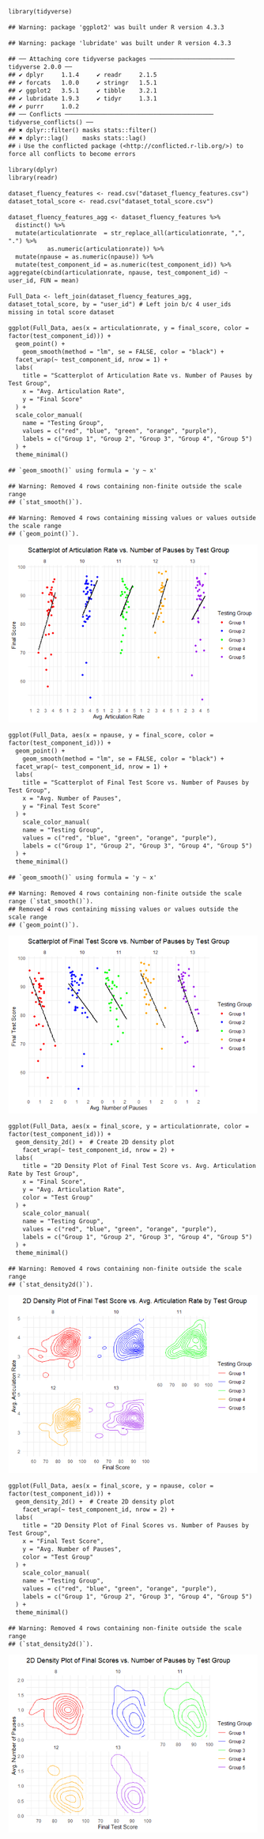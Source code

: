     library(tidyverse)

    ## Warning: package 'ggplot2' was built under R version 4.3.3

    ## Warning: package 'lubridate' was built under R version 4.3.3

    ## ── Attaching core tidyverse packages ──────────────────────── tidyverse 2.0.0 ──
    ## ✔ dplyr     1.1.4     ✔ readr     2.1.5
    ## ✔ forcats   1.0.0     ✔ stringr   1.5.1
    ## ✔ ggplot2   3.5.1     ✔ tibble    3.2.1
    ## ✔ lubridate 1.9.3     ✔ tidyr     1.3.1
    ## ✔ purrr     1.0.2     
    ## ── Conflicts ────────────────────────────────────────── tidyverse_conflicts() ──
    ## ✖ dplyr::filter() masks stats::filter()
    ## ✖ dplyr::lag()    masks stats::lag()
    ## ℹ Use the conflicted package (<http://conflicted.r-lib.org/>) to force all conflicts to become errors

    library(dplyr)
    library(readr)

    dataset_fluency_features <- read.csv("dataset_fluency_features.csv")
    dataset_total_score <- read.csv("dataset_total_score.csv")

    dataset_fluency_features_agg <- dataset_fluency_features %>%
      distinct() %>%
      mutate(articulationrate  = str_replace_all(articulationrate, ",", ".") %>%
               as.numeric(articulationrate)) %>%
      mutate(npause = as.numeric(npause)) %>%
      mutate(test_component_id = as.numeric(test_component_id)) %>%
    aggregate(cbind(articulationrate, npause, test_component_id) ~ user_id, FUN = mean)

    Full_Data <- left_join(dataset_fluency_features_agg, dataset_total_score, by = "user_id") # Left join b/c 4 user_ids missing in total score dataset

    ggplot(Full_Data, aes(x = articulationrate, y = final_score, color = factor(test_component_id))) +
      geom_point() +
        geom_smooth(method = "lm", se = FALSE, color = "black") +
      facet_wrap(~ test_component_id, nrow = 1) +
      labs(
        title = "Scatterplot of Articulation Rate vs. Number of Pauses by Test Group",
        x = "Avg. Articulation Rate",
        y = "Final Score"
      ) +
      scale_color_manual(
        name = "Testing Group",
        values = c("red", "blue", "green", "orange", "purple"),
        labels = c("Group 1", "Group 2", "Group 3", "Group 4", "Group 5")
      ) +
      theme_minimal()

    ## `geom_smooth()` using formula = 'y ~ x'

    ## Warning: Removed 4 rows containing non-finite outside the scale range
    ## (`stat_smooth()`).

    ## Warning: Removed 4 rows containing missing values or values outside the scale range
    ## (`geom_point()`).

![](Joschka_Solution_files/figure-markdown_strict/unnamed-chunk-1-1.png)

    ggplot(Full_Data, aes(x = npause, y = final_score, color = factor(test_component_id))) +
      geom_point() +
        geom_smooth(method = "lm", se = FALSE, color = "black") +
      facet_wrap(~ test_component_id, nrow = 1) +
      labs(
        title = "Scatterplot of Final Test Score vs. Number of Pauses by Test Group",
        x = "Avg. Number of Pauses",
        y = "Final Test Score"
      ) +
        scale_color_manual(
        name = "Testing Group",
        values = c("red", "blue", "green", "orange", "purple"),
        labels = c("Group 1", "Group 2", "Group 3", "Group 4", "Group 5")
      ) +
      theme_minimal()

    ## `geom_smooth()` using formula = 'y ~ x'

    ## Warning: Removed 4 rows containing non-finite outside the scale range (`stat_smooth()`).
    ## Removed 4 rows containing missing values or values outside the scale range
    ## (`geom_point()`).

![](Joschka_Solution_files/figure-markdown_strict/unnamed-chunk-1-2.png)

    ggplot(Full_Data, aes(x = final_score, y = articulationrate, color = factor(test_component_id))) +
      geom_density_2d() +  # Create 2D density plot
        facet_wrap(~ test_component_id, nrow = 2) +
      labs(
        title = "2D Density Plot of Final Test Score vs. Avg. Articulation Rate by Test Group",
        x = "Final Score",
        y = "Avg. Articulation Rate",
        color = "Test Group"
      ) +
        scale_color_manual(
        name = "Testing Group",
        values = c("red", "blue", "green", "orange", "purple"),
        labels = c("Group 1", "Group 2", "Group 3", "Group 4", "Group 5")
      ) +
      theme_minimal()

    ## Warning: Removed 4 rows containing non-finite outside the scale range
    ## (`stat_density2d()`).

![](Joschka_Solution_files/figure-markdown_strict/unnamed-chunk-1-3.png)

    ggplot(Full_Data, aes(x = final_score, y = npause, color = factor(test_component_id))) +
      geom_density_2d() +  # Create 2D density plot
        facet_wrap(~ test_component_id, nrow = 2) +
      labs(
        title = "2D Density Plot of Final Scores vs. Number of Pauses by Test Group",
        x = "Final Test Score",
        y = "Avg. Number of Pauses",
        color = "Test Group"
      ) +
        scale_color_manual(
        name = "Testing Group",
        values = c("red", "blue", "green", "orange", "purple"),
        labels = c("Group 1", "Group 2", "Group 3", "Group 4", "Group 5")
      ) +
      theme_minimal()

    ## Warning: Removed 4 rows containing non-finite outside the scale range
    ## (`stat_density2d()`).

![](Joschka_Solution_files/figure-markdown_strict/unnamed-chunk-1-4.png)
